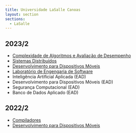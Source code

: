 ```yaml
---
title: Universidade LaSalle Canoas
layout: section
sections:
  - LaSalle
---
```


## 2023/2

* [Complexidade de Algoritmos e Avaliação de Desempenho](2023-02-analise-algoritmos)
* [Sistemas Distribuídos](2023-02-sistemas-distribuidos)
* [Desenvolvimento para Dispositivos Móveis](2023-02-mobile)
* [Laboratório de Engengaria de Software](2023-02-engsw)
* Inteligência Artificial Aplicada (EAD)
* Desenvolvimento para Dispositivos Móveis (EAD)
* Segurança Computacional (EAD)
* Banco de Dados Aplicado (EAD)


## 2022/2

* [Compiladores](2022-02-compiladores)
* [Desenvolvimento para Dispositivos Móveis](2022-02-mobile)
